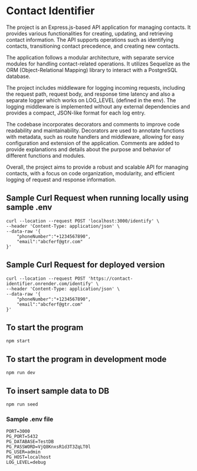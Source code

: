 # Contact Identifier

The project is an Express.js-based API application for managing contacts. It provides various functionalities for creating, updating, and retrieving contact information. The API supports operations such as identifying contacts, transitioning contact precedence, and creating new contacts.

The application follows a modular architecture, with separate service modules for handling contact-related operations. It utilizes Sequelize as the ORM (Object-Relational Mapping) library to interact with a PostgreSQL database.

The project includes middleware for logging incoming requests, including the request path, request body, and response time latency and also a separate logger which works on LOG_LEVEL (defined in the env). The logging middleware is implemented without any external dependencies and provides a compact, JSON-like format for each log entry.

The codebase incorporates decorators and comments to improve code readability and maintainability. Decorators are used to annotate functions with metadata, such as route handlers and middleware, allowing for easy configuration and extension of the application. Comments are added to provide explanations and details about the purpose and behavior of different functions and modules.

Overall, the project aims to provide a robust and scalable API for managing contacts, with a focus on code organization, modularity, and efficient logging of request and response information.

## Sample Curl Request when running locally using sample .env

```
curl --location --request POST 'localhost:3000/identify' \
--header 'Content-Type: application/json' \
--data-raw '{
    "phoneNumber":"+1234567890",
    "email":"abcferf@gtr.com"
}'
```

## Sample Curl Request for deployed version

```
curl --location --request POST 'https://contact-identifier.onrender.com/identify' \
--header 'Content-Type: application/json' \
--data-raw '{
    "phoneNumber":"+1234567890",
    "email":"abcferf@gtr.com"
}'
```

## To start the program

```
npm start
```

## To start the program in development mode

```
npm run dev
```

## To insert sample data to DB

```
npm run seed
```

### Sample .env file

```
PORT=3000
PG_PORT=5432
PG_DATABASE=TestDB
PG_PASSWORD=VjQ8KnxsR1d3T3ZqLT0l
PG_USER=admin
PG_HOST=localhost
LOG_LEVEL=debug
```
